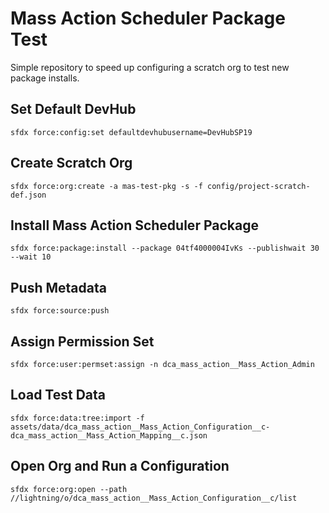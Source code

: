 # Mass Action Scheduler Package Test

Simple repository to speed up configuring a scratch org to test new package installs.

## Set Default DevHub

```
sfdx force:config:set defaultdevhubusername=DevHubSP19
```

## Create Scratch Org

```
sfdx force:org:create -a mas-test-pkg -s -f config/project-scratch-def.json
```

## Install Mass Action Scheduler Package

```
sfdx force:package:install --package 04tf4000004IvKs --publishwait 30 --wait 10
```

## Push Metadata

```
sfdx force:source:push
```

## Assign Permission Set

```
sfdx force:user:permset:assign -n dca_mass_action__Mass_Action_Admin
```

## Load Test Data

```
sfdx force:data:tree:import -f assets/data/dca_mass_action__Mass_Action_Configuration__c-dca_mass_action__Mass_Action_Mapping__c.json
```

## Open Org and Run a Configuration

```
sfdx force:org:open --path //lightning/o/dca_mass_action__Mass_Action_Configuration__c/list
```